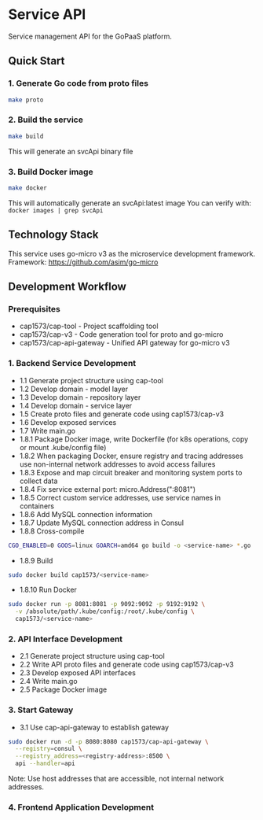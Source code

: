 # Service API

Service management API for the GoPaaS platform.

## Quick Start

### 1. Generate Go code from proto files
```bash
make proto
```

### 2. Build the service
```bash
make build
```
This will generate an svcApi binary file

### 3. Build Docker image
```bash
make docker
```
This will automatically generate an svcApi:latest image
You can verify with: `docker images | grep svcApi`

## Technology Stack

This service uses go-micro v3 as the microservice development framework.
Framework: https://github.com/asim/go-micro

## Development Workflow

### Prerequisites
* cap1573/cap-tool - Project scaffolding tool
* cap1573/cap-v3 - Code generation tool for proto and go-micro
* cap1573/cap-api-gateway - Unified API gateway for go-micro v3

### 1. Backend Service Development
* 1.1 Generate project structure using cap-tool
* 1.2 Develop domain - model layer
* 1.3 Develop domain - repository layer
* 1.4 Develop domain - service layer
* 1.5 Create proto files and generate code using cap1573/cap-v3
* 1.6 Develop exposed services
* 1.7 Write main.go
* 1.8.1 Package Docker image, write Dockerfile (for k8s operations, copy or mount .kube/config file)
* 1.8.2 When packaging Docker, ensure registry and tracing addresses use non-internal network addresses to avoid access failures
* 1.8.3 Expose and map circuit breaker and monitoring system ports to collect data
* 1.8.4 Fix service external port: micro.Address(":8081")
* 1.8.5 Correct custom service addresses, use service names in containers
* 1.8.6 Add MySQL connection information
* 1.8.7 Update MySQL connection address in Consul
* 1.8.8 Cross-compile

```bash
CGO_ENABLED=0 GOOS=linux GOARCH=amd64 go build -o <service-name> *.go
```
* 1.8.9 Build

```bash
sudo docker build cap1573/<service-name>
```
* 1.8.10 Run Docker

```bash
sudo docker run -p 8081:8081 -p 9092:9092 -p 9192:9192 \
  -v /absolute/path/.kube/config:/root/.kube/config \
  cap1573/<service-name>
```

### 2. API Interface Development
* 2.1 Generate project structure using cap-tool
* 2.2 Write API proto files and generate code using cap1573/cap-v3
* 2.3 Develop exposed API interfaces
* 2.4 Write main.go
* 2.5 Package Docker image

### 3. Start Gateway
* 3.1 Use cap-api-gateway to establish gateway

```bash
sudo docker run -d -p 8080:8080 cap1573/cap-api-gateway \
  --registry=consul \
  --registry_address=<registry-address>:8500 \
  api --handler=api
```
Note: Use host addresses that are accessible, not internal network addresses.

### 4. Frontend Application Development


       
